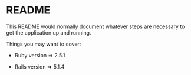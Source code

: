 # README

This README would normally document whatever steps are necessary to get the
application up and running.

Things you may want to cover:

* Ruby version => 2.5.1

* Rails version => 5.1.4
